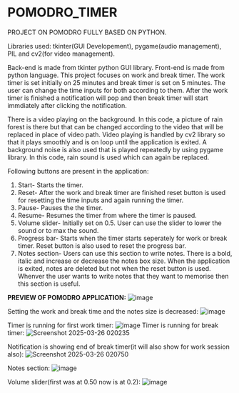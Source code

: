 # POMODRO_TIMER
PROJECT ON POMODRO FULLY BASED ON PYTHON.

Libraries used: tkinter(GUI Developement), pygame(audio management), PIL and cv2(for video management).

Back-end is made from tkinter python GUI library. Front-end is made from python language.
This project focuses on work and break timer. The work timer is set initially on 25 minutes and break timer is set on 5 minutes. The user can change the time inputs for both according to them. After the work timer is finished a notification will pop and then break timer will start immdiately after clicking the notification.

There is a video playing on the background. In this code, a picture of rain forest is there but that can be changed according to the video that will be replaced in place of video path. Video playing is handled by cv2 library so that it plays smoothly and is on loop until the application is exited.
A background noise is also used that is played repeatedly by using pygame library. In this code, rain sound is used which can again be replaced.

Following buttons are present in the application:
1) Start- Starts the timer.
2) Reset- After the work and break timer are finished reset button is used for resetting the time inputs and again running the timer.
3) Pause- Pauses the the timer.
4) Resume- Resumes the timer from where the timer is paused.
5) Volume slider- Initially set on 0.5. User can use the slider to lower the sound or to max the sound.
6) Progress bar- Starts when the timer starts seperately for work or break timer. Reset button is also used to reset the progress bar.
7) Notes section- Users can use this section to write notes. There is a bold, italic and increase or decrease the notes box size. When the application is exited, notes are deleted but not when the reset button is used. Whenver the user wants to write notes that they want to memorise then this section is useful.
 
**PREVIEW OF POMODRO APPLICATION:**
![image](https://github.com/user-attachments/assets/323bdeff-1964-49e3-88e7-848e1a37a3e2)

Setting the work and break time and the notes size is decreased:    ![image](https://github.com/user-attachments/assets/3f659104-c2a9-4c11-b760-8dc19fadf135)

Timer is running for first work timer:   ![image](https://github.com/user-attachments/assets/138397c4-9110-4983-9011-41ce6977217d)
Timer is running for break timer:     ![Screenshot 2025-03-26 020235](https://github.com/user-attachments/assets/788414f8-287a-472a-a036-922476c90050)


Notification is showing end  of break timer(it will also show for work session also):   ![Screenshot 2025-03-26 020750](https://github.com/user-attachments/assets/fa2f00c5-eea6-4a61-b5ef-7f5571218ed3)

Notes section:   ![image](https://github.com/user-attachments/assets/4c99d569-f61e-4c0d-bb77-284d1f40e803)

Volume slider(first was at 0.50 now is at 0.2):   ![image](https://github.com/user-attachments/assets/24ee4a96-c4ab-4bdc-8eca-1c08d21dffa5)





